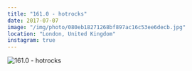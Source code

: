 ```yaml
---
title: "161.0 - hotrocks"
date: 2017-07-07
image: "/img/photo/080eb18271268bf897ac16c53ee6decb.jpg"
location: "London, United Kingdom"
instagram: true
---
```


![161.0 - hotrocks](/img/photo/080eb18271268bf897ac16c53ee6decb.jpg)
